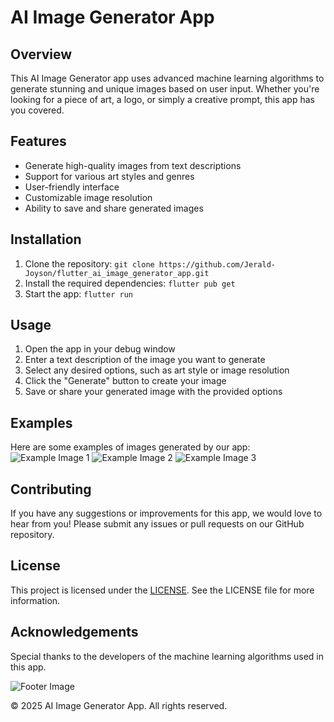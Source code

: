 # AI Image Generator App

## Overview
This AI Image Generator app uses advanced machine learning algorithms to generate stunning and unique images based on user input. Whether you're looking for a piece of art, a logo, or simply a creative prompt, this app has you covered.

## Features
- Generate high-quality images from text descriptions
- Support for various art styles and genres
- User-friendly interface
- Customizable image resolution
- Ability to save and share generated images

## Installation
1. Clone the repository: `git clone https://github.com/Jerald-Joyson/flutter_ai_image_generator_app.git`
2. Install the required dependencies: `flutter pub get`
3. Start the app: `flutter run`

## Usage
1. Open the app in your debug window
2. Enter a text description of the image you want to generate
3. Select any desired options, such as art style or image resolution
4. Click the "Generate" button to create your image
5. Save or share your generated image with the provided options

## Examples
Here are some examples of images generated by our app:
![Example Image 1](example1.png)
![Example Image 2](example2.png)
![Example Image 3](example3.png)

## Contributing
If you have any suggestions or improvements for this app, we would love to hear from you! Please submit any issues or pull requests on our GitHub repository.

## License
This project is licensed under the [LICENSE](LICENSE). See the LICENSE file for more information.


## Acknowledgements
Special thanks to the developers of the machine learning algorithms used in this app.

![Footer Image](footer.png)

© 2025 AI Image Generator App. All rights reserved.